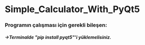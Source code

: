 # Simple_Calculator_With_PyQt5

### Programın çalışması için gerekli bileşen:
##### ->Terminalde "_pip install pyqt5_"'i yüklemelisiniz.
